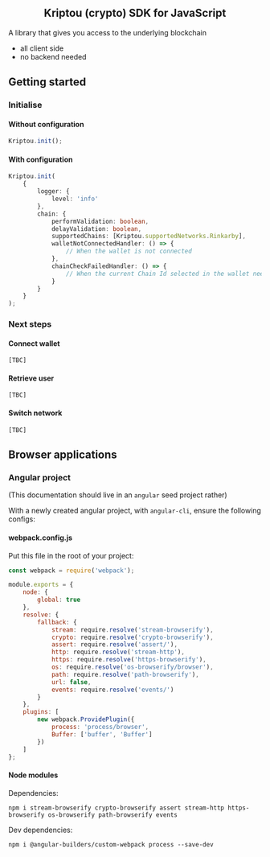 <h2 align="center">Kriptou (crypto) SDK for JavaScript</h2>

A library that gives you access to the underlying blockchain

- all client side
- no backend needed</li>

## Getting started

### Initialise

#### Without configuration

```typescript
Kriptou.init();
```


#### With configuration

```typescript
Kriptou.init(
    {
        logger: {
            level: 'info'
        },
        chain: {
            performValidation: boolean,
            delayValidation: boolean,
            supportedChains: [Kriptou.supportedNetworks.Rinkarby],
            walletNotConnectedHandler: () => {
                // When the wallet is not connected 
            },
            chainCheckFailedHandler: () => {
                // When the current Chain Id selected in the wallet needs to be changed
            }
        }
    }
);
```

### Next steps

#### Connect wallet

```
[TBC]
```

#### Retrieve user

```
[TBC]
```

#### Switch network

```
[TBC]
```

## Browser applications

### Angular project

(This documentation should live in an `angular` seed project rather)

With a newly created angular project, with `angular-cli`, ensure the following configs:

#### webpack.config.js

Put this file in the root of your project:

```javascript
const webpack = require('webpack');

module.exports = {
    node: {
        global: true
    },
    resolve: {
        fallback: {
            stream: require.resolve('stream-browserify'),
            crypto: require.resolve('crypto-browserify'),
            assert: require.resolve('assert/'),
            http: require.resolve('stream-http'),
            https: require.resolve('https-browserify'),
            os: require.resolve('os-browserify/browser'),
            path: require.resolve('path-browserify'),
            url: false,
            events: require.resolve('events/')
        }
    },
    plugins: [
        new webpack.ProvidePlugin({
            process: 'process/browser',
            Buffer: ['buffer', 'Buffer']
        })
    ]
};
```

#### Node modules

Dependencies:

```
npm i stream-browserify crypto-browserify assert stream-http https-browserify os-browserify path-browserify events
```

Dev dependencies:

```
npm i @angular-builders/custom-webpack process --save-dev
```


